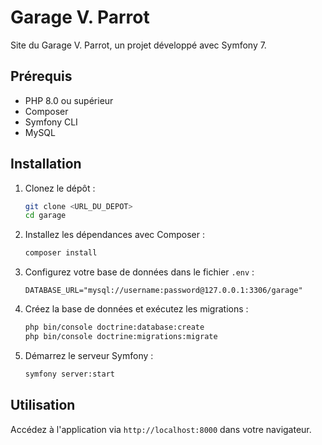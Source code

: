 # Garage V. Parrot

Site du Garage V. Parrot, un projet développé avec Symfony 7.

## Prérequis

- PHP 8.0 ou supérieur
- Composer
- Symfony CLI
- MySQL

## Installation

1. Clonez le dépôt :
    ```bash
    git clone <URL_DU_DEPOT>
    cd garage
    ```

2. Installez les dépendances avec Composer :
    ```bash
    composer install
    ```

3. Configurez votre base de données dans le fichier `.env` :
    ```env
    DATABASE_URL="mysql://username:password@127.0.0.1:3306/garage"
    ```

4. Créez la base de données et exécutez les migrations :
    ```bash
    php bin/console doctrine:database:create
    php bin/console doctrine:migrations:migrate
    ```

5. Démarrez le serveur Symfony :
    ```bash
    symfony server:start
    ```

## Utilisation

Accédez à l'application via `http://localhost:8000` dans votre navigateur.
